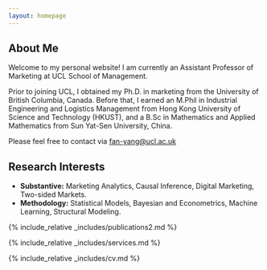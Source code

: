 ```yaml
---
layout: homepage
---
```


## About Me

Welcome to my personal website! I am currently an Assistant Professor of Marketing at UCL School of Management. 

Prior to joining UCL, I obtained my Ph.D. in marketing from the University of British Columbia, Canada. Before that, I earned an M.Phil in Industrial Engineering and Logistics Management from Hong Kong University of Science and Technology (HKUST), and a B.Sc in Mathematics and Applied Mathematics from Sun Yat-Sen University, China. 

Please feel free to contact via fan-yang@ucl.ac.uk

## Research Interests

- **Substantive:** Marketing Analytics, Causal Inference, Digital Marketing, Two-sided Markets.
- **Methodology:** Statistical Models, Bayesian and Econometrics, Machine Learning, Structural Modeling.

{% include_relative _includes/publications2.md %}

{% include_relative _includes/services.md %}

{% include_relative _includes/cv.md %}
